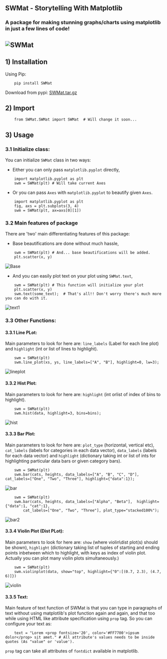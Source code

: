 ## SWMat - Storytelling With Matplotlib
### A package for making stunning graphs/charts using matplotlib in just a few lines of code!
![SWMat](images/swm.png)
---

## 1) Installation
Using Pip:
```
    pip install SWMat
```
Download from pypi: [SWMat.tar.gz](https://pypi.org/project/SWMat/#files)

## 2) Import

```
    from SWMat.SWMat import SWMat  # Will change it soon...
```

## 3) Usage

### 3.1 Initialize class:

You can initialize `SWMat` class in two ways:
  - Either you can only pass `matplotlib.pyplot` directly,
```
    import matplotlib.pyplot as plt
    swm = SWMat(plt) # Will take current Axes
```
  - Or you can pass `Axes` with `matplotlib.pyplot` to beautify given `Axes`.
```
    import matplotlib.pyplot as plt
    fig, axs = plt.subplots(3, 4)
    swm = SWMat(plt, ax=axs[0][1])
```

### 3.2 Main features of package

There are 'two' main differentiating features of this package:
  - Base beautifications are done without much hassle,
```
    swm = SWMat(plt) # And... base beautifications will be added.
    plt.scatter(x, y)
```
![Base](images/base.png)
  - And you can easily plot text on your plot using `SWMat.text`,
```
    swm = SWMat(plt) # This function will initialize your plot
    plt.scatter(x, y)
    swm.text(some_text);  # That's all!! Don't worry there's much more you can do with it.
```
![text1](images/text1.png)


### 3.3 Other Functions:
#### 3.3.1 Line PLot:

Main parameters to look for here are: `line_labels` (Label for each line plot) and `highlight` (int or list of lines to highlight).

```
    swm = SWMat(plt)
    swm.line_plot(xs, ys, line_labels=["A", "B"], highlight=0, lw=3);
```
![lineplot](images/lineplot.png)

#### 3.3.2 Hist Plot:

Main parameters to look for here are: `highlight` (int orlist of index of bins to highlight).

```
    swm = SWMat(plt)
    swm.hist(data, highlight=3, bins=bins);
```
![hist](images/hist.png)

#### 3.3.3 Bar Plot:

Main parameters to look for here are: `plot_type` (horizontal, vertical etc), `cat_labels` (labels for categories in each data vector), `data_labels` (labels for each data vector) and `highlight` (dictionary taking int or list of ints for highlighting particular data bars or given category bars).

```
    swm = SWMat(plt)
    swm.bar(cats, heights, data_labels=["A", "B", "C", "D"], cat_labels=["One", "Two", "Three"], highlight={"data":1});
```

![bar](images/bar.png)
```
    swm = SWMat(plt)
    swm.bar(cats, heights, data_labels=["Alpha", "Beta"],  highlight={"data":1, "cat":1},
        cat_labels=["One", "Two", "Three"], plot_type="stacked100%");
```
![bar2](images/bar2.png)

#### 3.3.4 Violin Plot (Dist PLot):

Main parameters to look for here are: `show` (where violin\dist plot(s) should be shown), `highlight` (dictionary taking list of tuples of starting and ending points inbetween which to highlight, with keys as index of violin plot. Actually you can plot many violin plots simultaneously.)

```
    swm = SWMat(plt)
    swm.violinplot(data, show="top", highlight={"0":[(0.7, 2.3), (4.7, 6)]})
```
![violin](images/violin.png)

#### 3.3.5 Text:

Main feature of text function of SWMat is that you can type in paragraphs of text without using matplotlib's plot function again and again, and that too while using HTML like attribute specification using `prop` tag. So you can configure your text as:

```
    text = "Lorem <prop fontsize='20', color='#FF7700'>ipsum dolor</prop> sit amet." # All attribute's values needs to be inside quotes (As "value" or 'value').
```

`prop` tag can take all attributes of  `fontdict` available in matplotlib.
